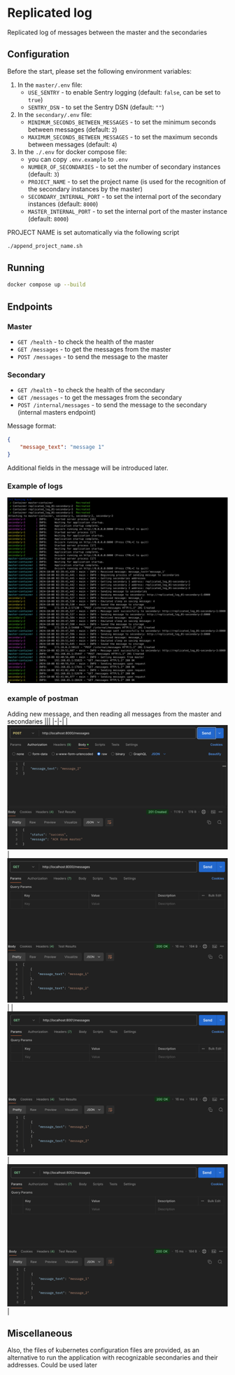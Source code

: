 # Replicated log

Replicated log of messages between the master and the secondaries
## Configuration

Before the start, please set the following environment variables:
1. In the `master/.env` file:
    - `USE_SENTRY` - to enable Sentry logging (default: `false`, can be set to `true`)
    - `SENTRY_DSN` - to set the Sentry DSN (default: `""`)
2. In the `secondary/.env` file:
    - `MINIMUM_SECONDS_BETWEEN_MESSAGES` - to set the minimum seconds between messages (default: `2`)
    - `MAXIMUM_SECONDS_BETWEEN_MESSAGES` - to set the maximum seconds between messages (default: `4`)
3. In the `./.env` for docker compose file:
    - you can copy `.env.example` to `.env`
    - `NUMBER_OF_SECONDARIES` - to set the number of secondary instances (default: `3`)
    - `PROJECT_NAME` - to set the project name (is used for the recognition of the secondary instances by the master)
    - `SECONDARY_INTERNAL_PORT` - to set the internal port of the secondary instances (default: `8000`)
    - `MASTER_INTERNAL_PORT` - to set the internal port of the master instance (default: `8000`)

PROJECT NAME is set automatically via the following script
```bash
./append_project_name.sh
```

## Running

```bash
docker compose up --build
```

## Endpoints
### Master
- `GET /health` - to check the health of the master
- `GET /messages` - to get the messages from the master
- `POST /messages` - to send the message to the master

### Secondary
- `GET /health` - to check the health of the secondary
- `GET /messages` - to get the messages from the secondary
- `POST /internal/messages` - to send the message to the secondary (internal masters endpoint)

Message format:
```json
{
    "message_text": "message 1"
}
```
Additional fields in the message will be introduced later.

### Example of logs
![alt text](./images/image.png)

### example of postman
Adding new message, and then reading all messages from the master and secondaries 
|||
|-|-|
|![alt text](./images/image-2.png)|![alt text](./images/image-3.png)|
|![alt text](./images/image-4.png)|![alt text](./images/image-5.png)|


## Miscellaneous
Also, the files of kubernetes configuration files are provided, as an alternative to run the application with recognizable secondaries and their addresses. Could be used later
